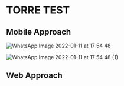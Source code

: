 # TORRE TEST

## Mobile Approach

![WhatsApp Image 2022-01-11 at 17 54 48](https://user-images.githubusercontent.com/56096050/148976871-8112ad6b-c4c8-4637-b6dc-955c2f902bfa.jpeg)

![WhatsApp Image 2022-01-11 at 17 54 48 (1)](https://user-images.githubusercontent.com/56096050/148976923-9140fa60-bd55-4e90-8b3e-315fdc758f3c.jpeg)

## Web Approach
